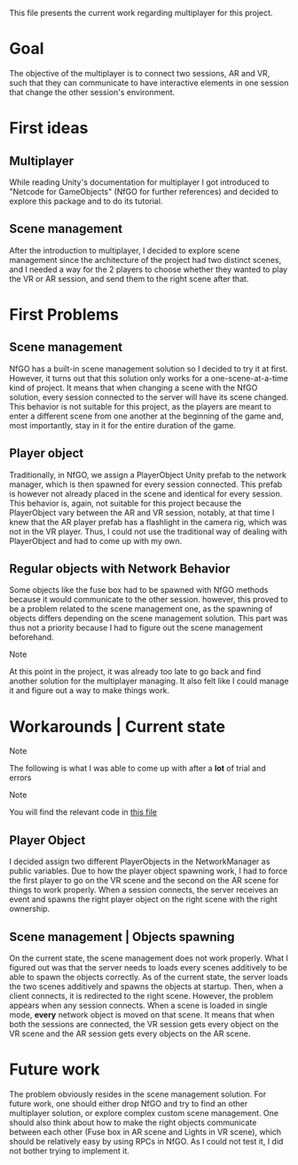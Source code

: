 This file presents the current work regarding multiplayer for this project.
# Goal
The objective of the multiplayer is to connect two sessions, AR and VR, such that they can communicate to have interactive elements in one session that change the other session's environment.
# First ideas
## Multiplayer
While reading Unity's documentation for multiplayer I got introduced to "Netcode for GameObjects" (NfGO for further references) and decided to explore this package and to do its tutorial.
## Scene management
After the introduction to multiplayer, I decided to explore scene management since the architecture of the project had two distinct scenes, and I needed a way for the 2 players to choose whether they wanted to play the VR or AR session, and send them to the right scene after that.
# First Problems
## Scene management
NfGO has a built-in scene management solution so I decided to try it at first. However, it turns out that this solution only works for a one-scene-at-a-time kind of project. It means that when changing a scene with the NfGO solution, every session connected to the server will have its scene changed.
This behavior is not suitable for this project, as the players are meant to enter a different scene from one another at the beginning of the game and, most importantly, stay in it for the entire duration of the game.
## Player object
Traditionally, in NfGO, we assign a PlayerObject Unity prefab to the network manager, which is then spawned for every session connected. This prefab is however not already placed in the scene and identical for every session.
This behavior is, again, not suitable for this project because the PlayerObject vary between the AR and VR session, notably, at that time I knew that the AR player prefab has a flashlight in the camera rig, which was not in the VR player. Thus, I could not use the traditional way of dealing with PlayerObject and had to come up with my own.
## Regular objects with Network Behavior
Some objects like the fuse box had to be spawned with NfGO methods because it would communicate to the other session. however, this proved to be a problem related to the scene management one, as the spawning of objects differs depending on the scene management solution.
This part was thus not a priority because I had to figure out the scene management beforehand.
> [!NOTE] 
> At this point in the project, it was already too late to go back and find another solution for the multiplayer managing. It also felt like I could manage it and figure out a way to make things work.
# Workarounds | Current state
> [!NOTE]
> The following is what I was able to come up with after a **lot** of trial and errors

> [!NOTE]
> You will find the relevant code in [this file](https://github.com/xr20241/final-project-ctrl-s-to-save/blob/multi/Assets/MainMenu/Scripts/PlayerSpawning.cs)
## Player Object
I decided assign two different PlayerObjects in the NetworkManager as public variables. Due to how the player object spawning work, I had to force the first player to go on the VR scene and the second on the AR scene for things to work properly. When a session connects, the server receives an event and spawns the right player object on the right scene with the right ownership. 
## Scene management | Objects spawning
On the current state, the scene management does not work properly. What I figured out was that the server needs to loads every scenes additively to be able to spawn the objects correctly. As of the current state, the server loads the two scenes additively and spawns the objects at startup. Then, when a client connects, it is redirected to the right scene.
However, the problem appears when any session connects. When a scene is loaded in single mode, **every** network object is moved on that scene. It means that when both the sessions are connected, the VR session gets every object on the VR scene and the AR session gets every objects on the AR scene.
# Future work
The problem obviously resides in the scene management solution. For future work, one should either drop NfGO and try to find an other multiplayer solution, or explore complex custom scene management. One should also think about how to make the right objects communicate between each other (Fuse box in AR scene and Lights in VR scene), which should be relatively easy by using RPCs in NfGO. As I could not test it, I did not bother trying to implement it.
